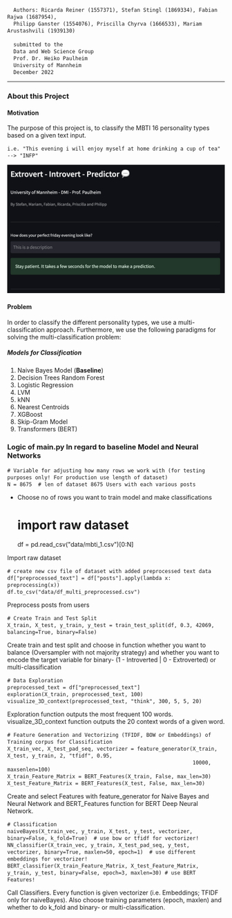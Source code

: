 

      Authors: Ricarda Reiner (1557371), Stefan Stingl (1869334), Fabian Rajwa (1687954),
      Philipp Ganster (1554076), Priscilla Chyrva (1666533), Mariam Arustashvili (1939130)

      submitted to the
      Data and Web Science Group
      Prof. Dr. Heiko Paulheim
      University of Mannheim
      December 2022

---


### About this Project

#### Motivation
The purpose of this project is, to classify the MBTI 16 personality types based on a given text input.
   
    i.e. "This evening i will enjoy myself at home drinking a cup of tea" --> "INFP"
    
![User Interface](https://github.com/pgphi/Data_Mining_MBTI/blob/main/img/ui.png)
    
#### Problem
In order to classify the different personality types, we use a multi-classification approach. Furthermore,
we use the following paradigms for solving the multi-classification problem:

##### Models for Classification

1) Naive Bayes Model (**Baseline**)
2) Decision Trees	Random Forest	
3) Logistic Regression	
4) LVM
5) kNN
6) Nearest Centroids	
7) XGBoost
8) Skip-Gram Model
9) Transformers (BERT)




### Logic of main.py In regard to baseline Model and Neural Networks

    # Variable for adjusting how many rows we work with (for testing purposes only! For production use length of dataset)
    N = 8675  # len of dataset 8675 Users with each various posts

- Choose no of rows you want to train model and make classifications

    # import raw dataset
    df = pd.read_csv("data/mbti_1.csv")[0:N]

Import raw dataset

    # create new csv file of dataset with added preprocessed text data
    df["preprocessed_text"] = df["posts"].apply(lambda x: preprocessing(x))
    df.to_csv("data/df_multi_preprocessed.csv")

Preprocess posts from users

    # Create Train and Test Split
    X_train, X_test, y_train, y_test = train_test_split(df, 0.3, 42069, balancing=True, binary=False)

Create train and test split and choose in function whether you want to balance (Oversampler with not majority strategy) 
and whether you want to encode the target variable for binary- (1 - Introverted | 0 - Extroverted) or multi-classification

    # Data Exploration
    preprocessed_text = df["preprocessed_text"]
    exploration(X_train, preprocessed_text, 100)
    visualize_3D_context(preprocessed_text, "think", 300, 5, 5, 20)

Exploration function outputs the most frequent 100 words.
visualize_3D_context function outputs the 20 context words of a given word.

    # Feature Generation and Vectorizing (TFIDF, BOW or Embeddings) of Training corpus for Classification
    X_train_vec, X_test_pad_seq, vectorizer = feature_generator(X_train, X_test, y_train, 2, "tfidf", 0.95,
                                                                10000, maxsenlen=100)
    X_train_Feature_Matrix = BERT_Features(X_train, False, max_len=30)
    X_test_Feature_Matrix = BERT_Features(X_test, False, max_len=30)

Create and select Features with feature_generator for Naive Bayes and Neural Network and BERT_Features function for BERT Deep Neural Network.

    # Classification
    naiveBayes(X_train_vec, y_train, X_test, y_test, vectorizer, binary=False, k_fold=True)  # use bow or tfidf for vectorizer!
    NN_classifier(X_train_vec, y_train, X_test_pad_seq, y_test, vectorizer, binary=True, maxlen=50, epoch=1)  # use different embeddings for vectorizer!
    BERT_classifier(X_train_Feature_Matrix, X_test_Feature_Matrix, y_train, y_test, binary=False, epoch=3, maxlen=30) # use BERT Features!

Call Classifiers. Every function is given vectorizer (i.e. Embeddings; TFIDF only for naiveBayes). Also choose training parameters (epoch, maxlen)
and whether to do k_fold and binary- or multi-classification.
